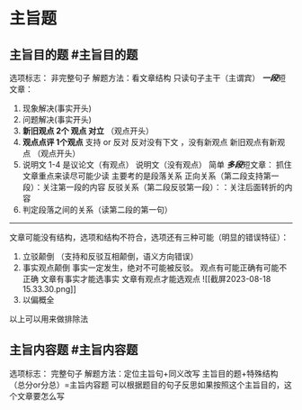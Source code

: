 # 主旨题
## 主旨目的题 #主旨目的题 
选项标志： 非完整句子 
解题方法：看文章结构 只读句子主干（主谓宾）
***一段***短文章：
1. 现象解决(事实开头)
2. 问题解决(事实开头)
3. **新旧观点 2个 观点 对立**  （观点开头） 
4. **观点点评 1个观点**  支持 or 反对 反对没有下文 ，没有新观点 新旧观点有新观点 （观点开头）
5. 说明文 1-4 是议论文（有观点）  说明文（没有观点） 简单
***多段***短文章：
抓住文章重点来读尽可能少读
主要考的是段落关系
正向关系（第二段支持第一段）：关注第一段的内容
反驳关系（第二段反驳第一段）：：关注后面转折的内容
1. 判定段落之间的关系（读第二段的第一句）

----------
文章可能没有结构，选项和结构不符合，选项还有三种可能（明显的错误特征）：
1. 立驳颠倒 （支持和反驳互相颠倒，语义方向错误）
2. 事实观点颠倒
事实一定发生，绝对不可能被反驳。 观点有可能正确有可能不正确
文章有事实才能选事实 
文章有观点才能选观点
![[截屏2023-08-18 15.33.30.png]]
3. 以偏概全


以上可以用来做排除法
## 主旨内容题  #主旨内容题
选项标志： 完整句子 
解题方法：定位主旨句+同义改写
主旨目的题+特殊结构（总分or分总）=主旨内容题
可以根据题目的句子反思如果按照这个主旨目的，这个文章要怎么写